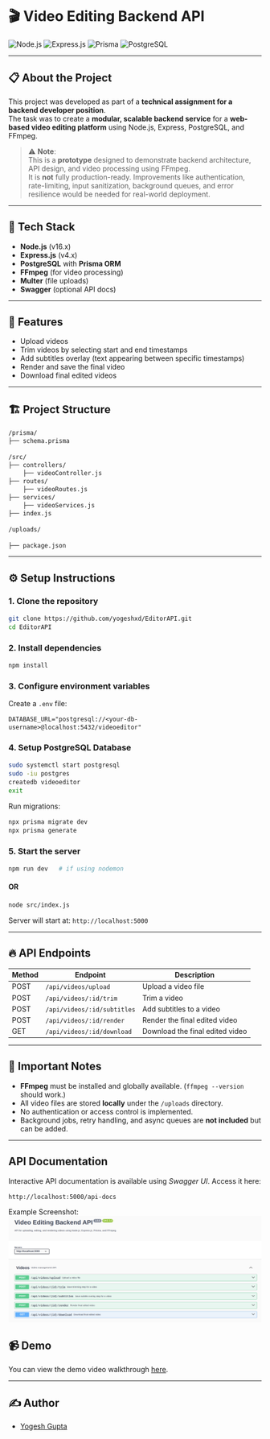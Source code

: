 # 🎬 Video Editing Backend API

![Node.js](https://img.shields.io/badge/Node.js-16.x-brightgreen)
![Express.js](https://img.shields.io/badge/Express.js-4.x-lightgrey)
![Prisma](https://img.shields.io/badge/Prisma-ORM-blue)
![PostgreSQL](https://img.shields.io/badge/PostgreSQL-14.x-blue)

---

## 📋 About the Project

This project was developed as part of a **technical assignment for a backend developer position**.  
The task was to create a **modular, scalable backend service** for a **web-based video editing platform** using Node.js, Express, PostgreSQL, and FFmpeg.

> ⚠ **Note**:  
> This is a **prototype** designed to demonstrate backend architecture, API design, and video processing using FFmpeg.  
> It is **not** fully production-ready. Improvements like authentication, rate-limiting, input sanitization, background queues, and error resilience would be needed for real-world deployment.

---

## 🚀 Tech Stack

- **Node.js** (v16.x)
- **Express.js** (v4.x)
- **PostgreSQL** with **Prisma ORM**
- **FFmpeg** (for video processing)
- **Multer** (file uploads)
- **Swagger** (optional API docs)

---

## 🎯 Features

- Upload videos
- Trim videos by selecting start and end timestamps
- Add subtitles overlay (text appearing between specific timestamps)
- Render and save the final video
- Download final edited videos

---

## 🏗 Project Structure

```
/prisma/
├── schema.prisma

/src/
├── controllers/
    ├── videoController.js
├── routes/
    ├── videoRoutes.js
├── services/
    ├── videoServices.js
├── index.js

/uploads/

├── package.json
```

---

## ⚙️ Setup Instructions

### 1. Clone the repository
```bash
git clone https://github.com/yogeshxd/EditorAPI.git
cd EditorAPI
```

### 2. Install dependencies
```bash
npm install
```

### 3. Configure environment variables
Create a `.env` file:
```env
DATABASE_URL="postgresql://<your-db-username>@localhost:5432/videoeditor"
```

### 4. Setup PostgreSQL Database
```bash
sudo systemctl start postgresql
sudo -iu postgres
createdb videoeditor
exit
```

Run migrations:
```bash
npx prisma migrate dev
npx prisma generate
```

### 5. Start the server
```bash
npm run dev   # if using nodemon
```
#### OR
```bash
node src/index.js
```

Server will start at: `http://localhost:5000`

---

## 🔥 API Endpoints

| Method | Endpoint                   | Description                     |
|--------|-----------------------------|---------------------------------|
| POST   | `/api/videos/upload`         | Upload a video file             |
| POST   | `/api/videos/:id/trim`        | Trim a video                    |
| POST   | `/api/videos/:id/subtitles`   | Add subtitles to a video        |
| POST   | `/api/videos/:id/render`      | Render the final edited video   |
| GET    | `/api/videos/:id/download`    | Download the final edited video |

---

## 📢 Important Notes

- **FFmpeg** must be installed and globally available. (`ffmpeg --version` should work.)
- All video files are stored **locally** under the `/uploads` directory.
- No authentication or access control is implemented.
- Background jobs, retry handling, and async queues are **not included** but can be added.

---

## API Documentation

Interactive API documentation is available using *Swagger UI*.
Access it here:
```
http://localhost:5000/api-docs
```
Example Screenshot:
![Swagger API Documentation](./image.png)

## 📹 Demo

You can view the demo video walkthrough [here](https://youtu.be/SDcUdMy0hdM).

---

## ✍️ Author

- [Yogesh Gupta](https://github.com/yogeshxd)
